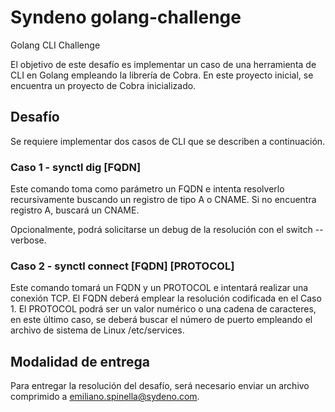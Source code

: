 # Syndeno golang-challenge
Golang CLI Challenge

El objetivo de este desafío es implementar un caso de una herramienta de CLI en Golang empleando la librería de Cobra. En este proyecto inicial, se encuentra un proyecto de Cobra inicializado.
## Desafío
Se requiere implementar dos casos de CLI que se describen a continuación.

### Caso 1 - synctl dig [FQDN]

Este comando toma como parámetro un FQDN e intenta resolverlo recursivamente buscando un registro de tipo A o CNAME. Si no encuentra registro A, buscará un CNAME.

Opcionalmente, podrá solicitarse un debug de la resolución con el switch --verbose.

### Caso 2 - synctl connect [FQDN] [PROTOCOL]

Este comando tomará un FQDN y un PROTOCOL e intentará realizar una conexión TCP. El FQDN deberá emplear la resolución codificada en el Caso 1. El PROTOCOL podrá ser un valor numérico o una cadena de caracteres, en este último caso, se deberá buscar el número de puerto empleando el archivo de sistema de Linux /etc/services.

## Modalidad de entrega
Para entregar la resolución del desafío, será necesario enviar un archivo comprimido a emiliano.spinella@sydeno.com.


